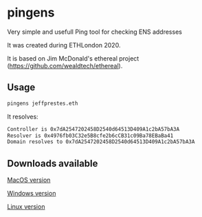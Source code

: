 # pingens
Very simple and usefull Ping tool for checking ENS addresses

It was created during ETHLondon 2020.

It is based on Jim McDonald's ethereal project (https://github.com/wealdtech/ethereal).

## Usage

```bash
pingens jeffprestes.eth
```

It resolves:

```bash
Controller is 0x7dA2547202458D2540d64513D409A1c2bA57bA3A
Resolver is 0x4976fb03C32e5B8cfe2b6cCB31c09Ba78EBaBa41
Domain resolves to 0x7dA2547202458D2540d64513D409A1c2bA57bA3A
``` 

## Downloads available

[MacOS version](/downloadmac/pingens)

[Windows version](/downloadwindows/pingens.exe)

[Linux version](/downloadlinux/pingens)
